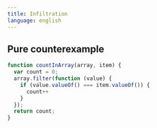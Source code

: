 ```yaml
---
title: Infiltration
language: english
---
```


## Pure counterexample

```javascript
function countInArray(array, item) {
  var count = 0;
  array.filter(function (value) {
    if (value.valueOf() === item.valueOf()) {
      count++
    }
  });
  return count;
}
```